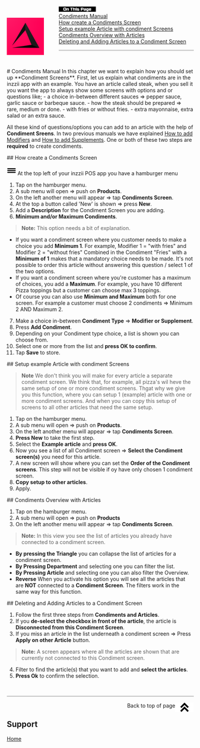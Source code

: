 <div id= "Top"></div>
<p><img src="../Assets/Pictures/play_store_512.png" alt="inzzii logo" width="100" style="float: left; margin-right: 40px; margin-top: 30px; margin-bottom: 20px"/>
<img src="../Assets/Pictures/OnTP.png" alt="index" width="100" style="float: left"/> <br>
<a href="#Manual">Condiments Manual</a><br>
<a href="#Screen">How create a Condiments Screen</a><br>
<a href="#Setup">Setup example Article with condiment Screens</a><br>
<a href="#Article">Condiments Overview with Articles</a><br>
<a href="#DelAdd">Deleting and Adding Articles to a Condiment Screen</a>
</p>

<hr style="border-top: 3px solid #ccc; background: transparent;" >
<p><br></p>

<div id= "Manual"></div>
# Condiments Manual
In this chapter we want to explain how you should set up **Condiment Screens**. First, let us explain what condiments are in the inzzii app with an example. You have an article called steak, when you sell it you want the app to always show some screens with options and or questions like;
- a choice in-between different sauces => pepper sauce, garlic sauce or barbeque sauce.
- how the steak should be prepared => rare, medium or done. 
- with fries or without fries.
- extra mayonnaise, extra salad or an extra sauce.

All these kind of questions/options you can add to an article with the help of **Condiment Sreens**.
In two previous manuals we have explained [How to add Modifiers](../docs/Chapter5.md) and [How to add Supplements](../docs/Chapter14.md). One or both of these two steps are **required** to create condiments. 

<div id= "Screen"></div>
## How create a Condiments Screen

<img src="../Assets/Pictures/Hmenu.png" alt="hamburgermenu" width="25" height="25"/> At the top left of your inzzii POS app you have a hamburger menu 
1. Tap on the hamburger menu.
2. A sub menu will open => push on **Products**.
3. On the left another menu will appear => tap **Condiments Screen**.
4. At the top a button called 'New' is shown => press **New**.
5. Add a **Description** for the Condiment Screen you are adding.
6. **Minimum and/or Maximum Condiments**.
> **Note:**  This option needs a bit of explanation.
- If you want a condiment screen where you customer needs to make a choice you add **Minimum 1**. For example, Modifier 1 = "with fries" and Modifier 2 = "without fries" Combined in the Condiment "Fries" with a **Minimum of 1** makes that a mandatory choice needs to be made. It's not possible to order this article without answering this question / select 1 of the two options.
- If you want a condiment screen where you're customer has a maximum of choices, you add a **Maximum**. For example, you have 10 different Pizza toppings but a customer can choose max 3 toppings.
- Of course you can also use **Minimum and Maximum** both for one screen. For example a customer must choose 2 condiments => Minimum 2 AND Maximum 2.
7. Make a choice in-between **Condiment Type** => **Modifier or Supplement**.
8. Press **Add Condiment**.
9. Depending on your Condiment type choice, a list is shown you can choose from.
10. Select one or more from the list and **press OK to confirm**.
11. Tap **Save** to store.

<div id= "Setup"></div>
## Setup example Article with condiment Screens 

>**Note** We don't think you will make for every article a separate condiment screen. We think that, for example, all pizza's wil heve the same setup of one or more condiment screens. Thgat why we give you this function, where you can setup 1 (example) article with one or more condiment screens. And when you can copy this setup of screens to all other articles that need the same setup.

1. Tap on the hamburger menu.
2. A sub menu will open => push on **Products**.
3. On the left another menu will appear => tap **Condiments Screen**.
4. **Press New** to take the first step. 
5. Select the **Example article** and **press OK**.
6. Now you see a list of all Condiment screen => **Select the Condiment screen(s)** you need for this article.
7. A new screen will show where you can set the **Order of the Condiment screens**. This step will not be visible if oy have only chosen 1 condiment screen.
8. **Copy setup to other articles**.
9. Apply.

<div id= "Article"></div>
## Condiments Overview with Articles 

1. Tap on the hamburger menu.
2. A sub menu will open => push on **Products**
3. On the left another menu will appear => tap **Condiments Screen**.
> **Note:**  In this view you see the list of articles you already have connected to a condiment screen. 
- **By pressing the Triangle** you can collapse the list of articles for a condiment screen.
- **By Pressing Department** and selecting one you can filter the list.
- **By Pressing Article** and selecting one you can also filter the Overview.
- **Reverse** When you activate his option you will see all the articles that are **NOT** connected to a **Condiment Screen**. The filters work in the same way for this function.


<div id= "DelAdd"></div>
## Deleting and Adding Articles to a Condiment Screen 

1. Follow the first three steps from **Condiments and Articles**.
2. If you **de-select the checkbox in front of the article**, the article is **Disconnected from this Condiment Screen**. 
3. If you miss an article in the list underneath a condiment screen => Press **Apply on other Article** button. 
> **Note:**  A screen appears where all the articles are shown that are currently not connected to this Condiment screen.
4. Filter to find the article(s) that you want to add and **select the articles**.
5. **Press Ok** to confirm the selection.


<p><br></p>
<hr style="border-top: 3px solid #ccc; background: transparent;" >

<a href="#Top"><img src="../Assets/Pictures/Top.png" alt="Top" width="50" align="right" style="margin-bottom: 10px"/></a>
<p style="text-align: right;"> Back to top of page </p>

## Support
[Home](../index.md)